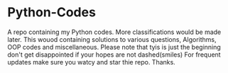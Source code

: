 # Python-Codes
A repo containing my Python codes. More classifications would be made later.
This wouod containing solutions to various questions, Algorithms, OOP codes and miscellaneous.
Please note that tyis is just the beginning don't get disappointed if your hopes are not dashed(smiles)
For frequent updates make sure you watcy and star thie repo. Thanks.

